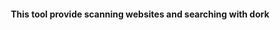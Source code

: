 <html>
<head>
    <meta charset="UTF-8" />
</head>
<body>
<h4 align="center">
This tool provide scanning websites and searching with dork
</h4>
</body>
</html>
